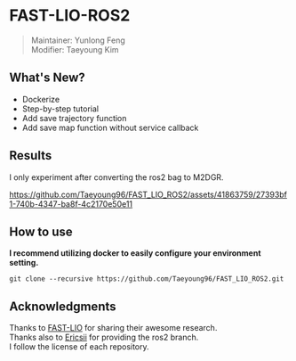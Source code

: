 # FAST-LIO-ROS2
> Maintainer: Yunlong Feng  
> Modifier: Taeyoung Kim

## What's New?  
- Dockerize
- Step-by-step tutorial
- Add save trajectory function
- Add save map function without service callback

## Results
I only experiment after converting the ros2 bag to M2DGR.  


https://github.com/Taeyoung96/FAST_LIO_ROS2/assets/41863759/27393bf1-740b-4347-ba8f-4c2170e50e11





## How to use
**I recommend utilizing docker to easily configure your environment setting.**

```
git clone --recursive https://github.com/Taeyoung96/FAST_LIO_ROS2.git
```


## Acknowledgments
Thanks to [FAST-LIO](https://github.com/hku-mars/FAST_LIO) for sharing their awesome research.  
Thanks also to [Ericsii](https://github.com/Ericsii/FAST_LIO) for providing the ros2 branch.  
I follow the license of each repository.  

